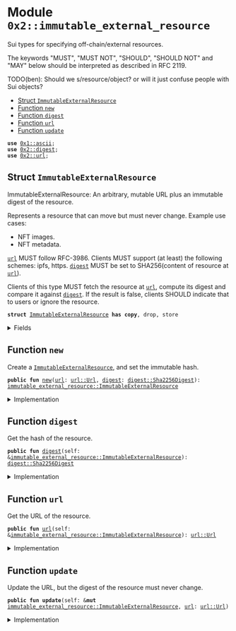 
<a name="0x2_immutable_external_resource"></a>

# Module `0x2::immutable_external_resource`

Sui types for specifying off-chain/external resources.

The keywords "MUST", "MUST NOT", "SHOULD", "SHOULD NOT" and "MAY" below should be interpreted as described in
RFC 2119.

TODO(ben): Should we s/resource/object? or will it just confuse people with Sui objects?


-  [Struct `ImmutableExternalResource`](#0x2_immutable_external_resource_ImmutableExternalResource)
-  [Function `new`](#0x2_immutable_external_resource_new)
-  [Function `digest`](#0x2_immutable_external_resource_digest)
-  [Function `url`](#0x2_immutable_external_resource_url)
-  [Function `update`](#0x2_immutable_external_resource_update)


<pre><code><b>use</b> <a href="">0x1::ascii</a>;
<b>use</b> <a href="digest.md#0x2_digest">0x2::digest</a>;
<b>use</b> <a href="url.md#0x2_url">0x2::url</a>;
</code></pre>



<a name="0x2_immutable_external_resource_ImmutableExternalResource"></a>

## Struct `ImmutableExternalResource`

ImmutableExternalResource: An arbitrary, mutable URL plus an immutable digest of the resource.

Represents a resource that can move but must never change. Example use cases:
- NFT images.
- NFT metadata.

<code><a href="url.md#0x2_url">url</a></code> MUST follow RFC-3986. Clients MUST support (at least) the following schemes: ipfs, https.
<code><a href="digest.md#0x2_digest">digest</a></code> MUST be set to SHA256(content of resource at <code><a href="url.md#0x2_url">url</a></code>).

Clients of this type MUST fetch the resource at <code><a href="url.md#0x2_url">url</a></code>, compute its digest and compare it against <code><a href="digest.md#0x2_digest">digest</a></code>. If
the result is false, clients SHOULD indicate that to users or ignore the resource.


<pre><code><b>struct</b> <a href="immutable_external_resource.md#0x2_immutable_external_resource_ImmutableExternalResource">ImmutableExternalResource</a> <b>has</b> <b>copy</b>, drop, store
</code></pre>



<details>
<summary>Fields</summary>


<dl>
<dt>
<code><a href="url.md#0x2_url">url</a>: <a href="url.md#0x2_url_Url">url::Url</a></code>
</dt>
<dd>

</dd>
<dt>
<code><a href="digest.md#0x2_digest">digest</a>: <a href="digest.md#0x2_digest_Sha2256Digest">digest::Sha2256Digest</a></code>
</dt>
<dd>

</dd>
</dl>


</details>

<a name="0x2_immutable_external_resource_new"></a>

## Function `new`

Create a <code><a href="immutable_external_resource.md#0x2_immutable_external_resource_ImmutableExternalResource">ImmutableExternalResource</a></code>, and set the immutable hash.


<pre><code><b>public</b> <b>fun</b> <a href="immutable_external_resource.md#0x2_immutable_external_resource_new">new</a>(<a href="url.md#0x2_url">url</a>: <a href="url.md#0x2_url_Url">url::Url</a>, <a href="digest.md#0x2_digest">digest</a>: <a href="digest.md#0x2_digest_Sha2256Digest">digest::Sha2256Digest</a>): <a href="immutable_external_resource.md#0x2_immutable_external_resource_ImmutableExternalResource">immutable_external_resource::ImmutableExternalResource</a>
</code></pre>



<details>
<summary>Implementation</summary>


<pre><code><b>public</b> <b>fun</b> <a href="immutable_external_resource.md#0x2_immutable_external_resource_new">new</a>(<a href="url.md#0x2_url">url</a>: Url, <a href="digest.md#0x2_digest">digest</a>: Sha2256Digest): <a href="immutable_external_resource.md#0x2_immutable_external_resource_ImmutableExternalResource">ImmutableExternalResource</a> {
    <a href="immutable_external_resource.md#0x2_immutable_external_resource_ImmutableExternalResource">ImmutableExternalResource</a> { <a href="url.md#0x2_url">url</a>, <a href="digest.md#0x2_digest">digest</a> }
}
</code></pre>



</details>

<a name="0x2_immutable_external_resource_digest"></a>

## Function `digest`

Get the hash of the resource.


<pre><code><b>public</b> <b>fun</b> <a href="digest.md#0x2_digest">digest</a>(self: &<a href="immutable_external_resource.md#0x2_immutable_external_resource_ImmutableExternalResource">immutable_external_resource::ImmutableExternalResource</a>): <a href="digest.md#0x2_digest_Sha2256Digest">digest::Sha2256Digest</a>
</code></pre>



<details>
<summary>Implementation</summary>


<pre><code><b>public</b> <b>fun</b> <a href="digest.md#0x2_digest">digest</a>(self: &<a href="immutable_external_resource.md#0x2_immutable_external_resource_ImmutableExternalResource">ImmutableExternalResource</a>): Sha2256Digest {
    self.<a href="digest.md#0x2_digest">digest</a>
}
</code></pre>



</details>

<a name="0x2_immutable_external_resource_url"></a>

## Function `url`

Get the URL of the resource.


<pre><code><b>public</b> <b>fun</b> <a href="url.md#0x2_url">url</a>(self: &<a href="immutable_external_resource.md#0x2_immutable_external_resource_ImmutableExternalResource">immutable_external_resource::ImmutableExternalResource</a>): <a href="url.md#0x2_url_Url">url::Url</a>
</code></pre>



<details>
<summary>Implementation</summary>


<pre><code><b>public</b> <b>fun</b> <a href="url.md#0x2_url">url</a>(self: &<a href="immutable_external_resource.md#0x2_immutable_external_resource_ImmutableExternalResource">ImmutableExternalResource</a>): Url {
    self.<a href="url.md#0x2_url">url</a>
}
</code></pre>



</details>

<a name="0x2_immutable_external_resource_update"></a>

## Function `update`

Update the URL, but the digest of the resource must never change.


<pre><code><b>public</b> <b>fun</b> <b>update</b>(self: &<b>mut</b> <a href="immutable_external_resource.md#0x2_immutable_external_resource_ImmutableExternalResource">immutable_external_resource::ImmutableExternalResource</a>, <a href="url.md#0x2_url">url</a>: <a href="url.md#0x2_url_Url">url::Url</a>)
</code></pre>



<details>
<summary>Implementation</summary>


<pre><code><b>public</b> <b>fun</b> <b>update</b>(self: &<b>mut</b> <a href="immutable_external_resource.md#0x2_immutable_external_resource_ImmutableExternalResource">ImmutableExternalResource</a>, <a href="url.md#0x2_url">url</a>: Url) {
    sui::url::update(&<b>mut</b> self.<a href="url.md#0x2_url">url</a>, inner_url(&<a href="url.md#0x2_url">url</a>))
}
</code></pre>



</details>
